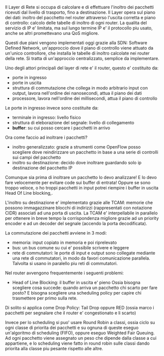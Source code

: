 Il Layer di Rete si occupa di calcolare e di effettuare l'inoltro dei pacchetti ricevuti dal livello di trasporto, fino a destinazione.
Il Layer opera sul piano dei dati: inoltro del pacchetto nel router attraverso l'uscita corretta e piano di controllo: calcolo delle tabelle di inoltro di ogni router.
La qualita del servizio di IP e' limitata, ma sul lungo termine IP e' il protocollo piu usato, anche se altri promettevano una QoS migliore.

Questi due piani vengono implementati oggi grazie alla SDN: Software Defined Network, un'approccio dove il piano di controllo viene attuato da un'unico controllore, che installa le tabelle di inoltro calcolate nei router della rete.
Si tratta di un'approccio centralizzato, semplice da implementare.

Uno degli attori principali del layer di rete e' il router, questo e' costituito da:
* porte in ingresso
* porte in uscita
* struttura di commutazione che collega in modo arbitrario input con output, lavora nell'ordine dei nanosecondi, attua il piano dei dati
* processore, lavora nell'ordine dei millisecondi, attua il piano di controllo

Le porte in ingresso invece sono costituite da: 
* terminale in ingresso: livello fisico
* struttura di eleborazione del segnale: livello di collegamento
* **buffer**: su cui posso cercare i pacchetti in arrivo

Ora come faccio ad inoltrare i pacchetti?
* inoltro generalizzato: grazie a strumenti come OpenFlow posso scegliere dove reindirizzare un pacchetto in base a una serie di controlli sui campi del pacchetto
* inoltro su destinazione: decido dove inoltrare guardando solo ip destinazione del pacchetto IP

Comunque sia prima di inoltrare un pacchetto lo devo analizzare! E lo devo fare velocemente per evitare code sui buffer di entrata! Oppure se sono troppo veloce, o ho troppi pacchetti in input potrei riempire i buffer in uscita Head Of Line blocking,.

L'inoltro su destinazione e' implementato grazie alle TCAM: memorie che possono immagazzinare blocchi di indirizzi (rappresentati con notazione CIDR) associati ad una porta di uscita. La TCAM e' interpellabile in parallelo per ottenere in breve tempo la corrispondenza migliore grazie ad un priority encoder e ad un decoder del segnale (accendo la porta decodificata).

La commutazione dei pacchetti avviene in 3 modi:
* memoria: input copiato in memoria e poi riprelevato
* bus: un bus comune su cui e' possibile scrivere e leggere
* rete di commutatori: le porte di input e output sono collegate mediante una rete di commutatori, in modo da favori comunicazione parallela. Talvolta si usano in paralello piu reti di commutatori.

Nel router avvengono frequentemente i seguenti problemi:
* Head of Line Blocking: il buffer in uscita e' pieno
Ossia bisogna scegliere cosa succede: quando arriva un pacchetto chi scarto per fare posto? E bisogna scegliere una scheduling policy per capire chi trasmettere per primo sulla rete.

Di solito si applica come Drop Policy: Tail Drop oppure RED (ossia marco i pacchetti per segnalare che il router e' congestionato e li scarto)

Invece per lo scheduling si puo' usare Round Robin a classi, ossia ciclo su ogni classe di priorita dei pacchetti e su ognuna di queste eseguo un'algoritmo di scheduling (FIFO), oppure eseguo Weighted Fair Queuing. Ad ogni pacchetto viene assegnato un peso che dipende dalla classe a cui appartiene, e lo scheduling viene fatto in round robin sulle classi dando priorita alla classe piu pesante rispetto alle altre. 


